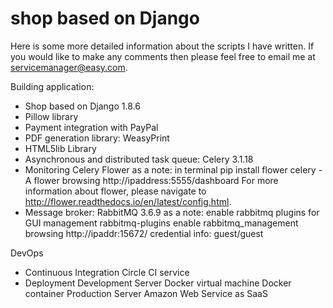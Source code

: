 # shop based on Django

Here is some more detailed information about the scripts I have written.
If you would like to make any comments then please feel free to email me at servicemanager@easy.com.

Building application:
- Shop based on Django 1.8.6
- Pillow library
- Payment integration with PayPal
- PDF generation library: WeasyPrint
- HTML5lib Library
- Asynchronous and distributed task queue: Celery 3.1.18
- Monitoring Celery Flower
    as a note:  in terminal
                pip install flower
                celery -A <appname> flower
                browsing http://ipaddress:5555/dashboard
                For more information about flower, please navigate to http://flower.readthedocs.io/en/latest/config.html.
- Message broker: RabbitMQ 3.6.9
    as a note: enable rabbitmq plugins for GUI management
                rabbitmq-plugins enable rabbitmq_management
                browsing http://ipaddr:15672/
                    credential info: guest/guest

DevOps
- Continuous Integration
    Circle CI service
- Deployment
    Development Server
        Docker virtual machine
        Docker container
    Production Server
        Amazon Web Service as SaaS